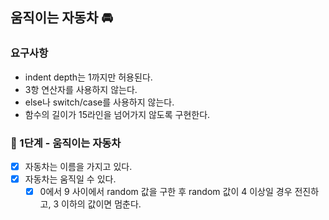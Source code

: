 ##  움직이는 자동차 🚘
### 요구사항
- indent depth는 1까지만 허용된다.
- 3항 연산자를 사용하지 않는다.
- else나 switch/case를 사용하지 않는다.
- 함수의 길이가 15라인을 넘어가지 않도록 구현한다.

### 🚀 1단계 - 움직이는 자동차
- [x] 자동차는 이름을 가지고 있다.
- [x] 자동차는 움직일 수 있다.
  - [x] 0에서 9 사이에서 random 값을 구한 후 random 값이 4 이상일 경우 전진하고, 3 이하의 값이면 멈춘다.
